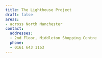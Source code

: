 ```yaml
---
title: The Lighthouse Project
draft: false
areas:
- across North Manchester
contact:
  addresses:
  - 2nd Floor, Middleton Shopping Centre
  phone:
  - 0161 643 1163
---
```


